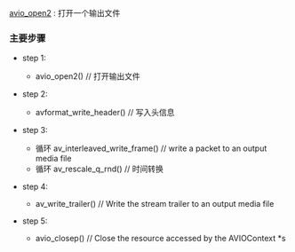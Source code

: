 [avio_open2](https://ffmpeg.xianwaizhiyin.net/api-ffmpeg/output.html) : 打开一个输出文件


### 主要步骤
* step 1:
  * avio_open2() // 打开输出文件
* step 2: 
  * avformat_write_header() // 写入头信息
  
* step 3:
  * 循环 av_interleaved_write_frame() // write a packet to an output media file
  * 循环 av_rescale_q_rnd() // 时间转换
* step 4:
  * av_write_trailer() // Write the stream trailer to an output media file
* step 5:
  * avio_closep() // Close the resource accessed by the AVIOContext *s